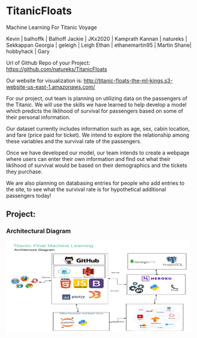 # TitanicFloats
Machine Learning For Titanic Voyage

Kevin | balhoffk | Balhoff
Jackie | JKx2020 | Kamprath
Kannan | natureks | Sekkappan
Georgia | geleigh | Leigh
Ethan | ethanemartin95 | Martin
Shane| hobbyhack | Gary

Url of Github Repo of your Project:
https://github.com/natureks/TitanicFloats

Our website for visualization is:
http://titanic-floats-the-ml-kings.s3-website-us-east-1.amazonaws.com/

For our project, out team is planning on utilizing data on the passengers of the Titanic. We will use the skills we have learned to help develop a model which predicts the liklihood of survival for passengers based on some of their personal information.

Our dataset currently includes information such as age, sex, cabin location, and fare (price paid for ticket). We intend to explore the relationship among these variables and the survival rate of the passengers.

Once we have developed our model, our team intends to create a webpage where users can enter their own information and find out what their liklihood of survival would be based on their demographics and the tickets they purchase.

We are also planning on databasing entries for people who add entries to the site, to see what the survival rate is for hypothetical additional passengers today!

## Project: 
<h3>Architectural Diagram</h3>
<img src = "/images/TitanicFloatsArchitecture.png" width = "500" height = "250">
